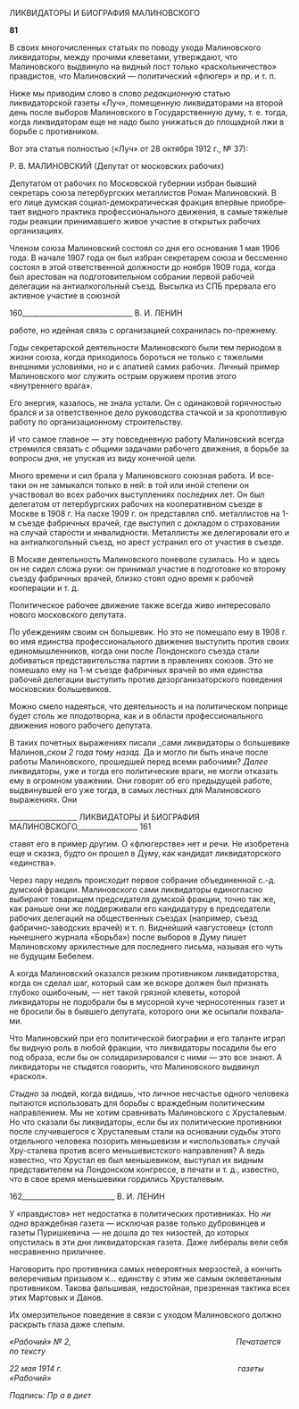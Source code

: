 ЛИКВИДАТОРЫ И БИОГРАФИЯ МАЛИНОВСКОГО

**81**

В своих многочисленных статьях по поводу ухода Малиновского ликвидаторы, между прочими клеветами, утверждают, что Малиновского выдвинуло на видный пост только «раскольничество» правдистов, что Малиновский — политический «флюгер» и пр. и т. п.

Ниже мы приводим слово в слово _редакционную_ статью ликвидаторской газеты «Луч», помещенную ликвидаторами на второй день после выборов Малиновского в Го­сударственную думу, т. е. тогда, когда ликвидаторам еще не надо было унижаться до площадной лжи в борьбе с противником.

Вот эта статья полностью («Луч» от 28 октября 1912 г., № 37):

Р. В. МАЛИНОВСКИЙ (Депутат от московских рабочих)

Депутатом от рабочих по Московской губернии избран бывший секретарь союза петербургских ме­таллистов Роман Малиновский. В его лице думская социал-демократическая фракция впервые приобре­тает видного практика профессионального движения, в самые тяжелые годы реакции принимавшего жи­вое участие в открытых рабочих организациях.

Членом союза Малиновский состоял со дня его основания 1 мая 1906 года. В начале 1907 года он был избран секретарем союза и бессменно состоял в этой ответственной должности до ноября 1909 года, ко­гда был арестован на подготовительном собрании первой рабочей делегации на антиалкогольный съезд. Высылка из СПБ прервала его активное участие в союзной

  

160_______________________________ В. И. ЛЕНИН

работе, но идейная связь с организацией сохранилась по-прежнему.

Годы секретарской деятельности Малиновского были тем периодом в жизни союза, когда приходи­лось бороться не только с тяжелыми внешними условиями, но и с апатией самих рабочих. Личный при­мер Малиновского мог служить острым оружием против этого «внутреннего врага».

Его энергия, казалось, не знала устали. Он с одинаковой горячностью брался и за ответственное дело руководства стачкой и за кропотливую работу по организационному строительству.

И что самое главное — эту повседневную работу Малиновский всегда стремился связать с общими задачами рабочего движения, в борьбе за вопросы дня, не упуская из виду конечной цели.

Много времени и сил брала у Малиновского союзная работа. И все-таки он не замыкался только в ней: в той или иной степени он участвовал во всех рабочих выступлениях последних лет. Он был делега­том от петербургских рабочих на кооперативном съезде в Москве в 1908 г. На пасхе 1909 г. он представ­лял спб. металлистов на 1-м съезде фабричных врачей, где выступил с докладом о страховании на случай старости и инвалидности. Металлисты же делегировали его и на антиалкогольный съезд, но арест устра­нил его от участия в съезде.

В Москве деятельность Малиновского поневоле сузилась. Но и здесь он не сидел сложа руки: он при­нимал участие в подготовке ко второму съезду фабричных врачей, близко стоял одно время к рабочей кооперации и т. д.

Политическое рабочее движение также всегда живо интересовало нового московского депутата.

По убеждениям своим он большевик. Но это не помешало ему в 1908 г. во имя единства профессио­нального движения выступить против своих единомышленников, когда они после Лондонского съезда стали добиваться представительства партии в правлениях союзов. Это не помешало ему на 1-м съезде фабричных врачей во имя единства рабочей делегации выступить против дезорганизаторского поведения московских большевиков.

Можно смело надеяться, что деятельность и на политическом поприще будет столь же плодотворна, как и в области профессионального движения нового рабочего депутата.

В таких почетных выражениях писали _сами ликвидаторы о большевике Малинов­__ском 2 года тому назад._ Да и могло ли быть иначе после работы Малиновского, про­шедшей перед всеми рабочими? _Далее_ ликвидаторы, уже и тогда его политические вра­ги, не могли отказать ему в огромном уважении. Они говорят об его предыдущей рабо­те, выдвинувшей его уже тогда, в самых лестных для Малиновского выражениях. Они

  

___________________ ЛИКВИДАТОРЫ И БИОГРАФИЯ МАЛИНОВСКОГО_________________ 161

ставят его в пример другим. О «флюгерстве» нет и речи. Не изобретена еще и сказка, будто он прошел в Думу, как кандидат ликвидаторского «единства».

Через пару недель происходит первое собрание объединенной с.-д. думской фрак­ции. Малиновского сами ликвидаторы единогласно выбирают товарищем председателя думской фракции, точно так же, как раньше они же поддерживали его кандидатуру в председатели рабочих делегаций на общественных съездах (например, съезд фабрично-заводских врачей) и т. п. Виднейший «августовец» (столп нынешнего журнала «Борь­ба») после выборов в Думу пишет Малиновскому архилестные для последнего письма, называя его чуть не будущим Бебелем.

А когда Малиновский оказался резким противником ликвидаторства, когда он сде­лал шаг, который сам же вскоре должен был признать глубоко ошибочным, — нет та­кой грязной клеветы, которой ликвидаторы не подобрали бы в мусорной куче черносо­тенных газет и не бросили бы в бывшего депутата, которого они же осыпали похвала­ми.

Что Малиновский при его политической биографии и его таланте играл бы видную роль в любой фракции, что ликвидаторы посадили бы его под образа, если бы он соли­даризировался с ними — это все знают. А ликвидаторы не стыдятся говорить, что Ма­линовского выдвинул «раскол».

_Стыдно_ за людей, когда видишь, что личное несчастье одного человека пытаются использовать для борьбы с враждебным политическим направлением. Мы не хотим сравнивать Малиновского с Хрусталевым. Но что сказали бы ликвидаторы, если бы их политические противники после случившегося с Хрусталевым стали на основании судьбы этого отдельного человека позорить меньшевизм и «использовать» случай Хру-сталева против всего меньшевистского направления? А ведь известно, что Хрустал ев был меньшевиком, выступал их видным представителем на Лондонском конгрессе, в печати и т. д., известно, что в свое время меньшевики гордились Хрусталевым.

  

162__________________________ В. И. ЛЕНИН

У «правдистов» нет недостатка в политических противниках. Но _ни одна_ враждебная газета — исключая разве только дубровинцев и газеты Пуришкевича — не дошла до тех низостей, до которых опустилась в эти дни ликвидаторская газета. Даже либералы вели себя несравненно приличнее.

Наговорить про противника самых невероятных мерзостей, а кончить велеречивым призывом к... единству с этим же самым оклеветанным противником. Такова фальши­вая, недостойная, презренная тактика всех этих Мартовых и Данов.

Их омерзительное поведение в связи с уходом Малиновского должно раскрыть глаза даже слепым.

_«Рабочий» № 2,                                                                           Печатается по тексту_

_22 мая 1914 г.                                                                                газеты «Рабочий»_

_Подпись: Пр а в диет_
